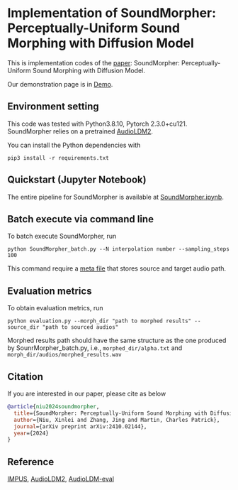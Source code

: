 # Implementation of SoundMorpher: Perceptually-Uniform Sound Morphing with Diffusion Model

This is implementation codes of the [paper](https://arxiv.org/pdf/2410.02144): SoundMorpher: Perceptually-Uniform Sound Morphing with Diffusion Model. 

Our demonstration page is in [Demo](https://xinleiniu.github.io/SoundMorpher-demo/).

## Environment setting

This code was tested with Python3.8.10, Pytorch 2.3.0+cu121. SoundMorpher relies on a pretrained [AudioLDM2](https://github.com/haoheliu/AudioLDM2).

You can install the Python dependencies with
```
pip3 install -r requirements.txt
```

## Quickstart (Jupyter Notebook)

The entire pipeline for SoundMorpher is available at [SoundMorpher.ipynb](SoundMorpher.ipynb).

## Batch execute via command line

To batch execute SoundMorpher, run

```
python SoundMorpher_batch.py --N interpolation number --sampling_steps 100
```

This command require a [meta file](./audio/meta.txt) that stores source and target audio path.

## Evaluation metrics

To obtain evaluation metrics, run

```
python evaluation.py --morph_dir "path to morphed results" --source_dir "path to sourced audios"
```

Morphed results path should have the same structure as the one produced by SounrMorpher_batch.py, i.e., ```morphed_dir/alpha.txt``` and ```morph_dir/audios/morphed_results.wav```

## Citation

If you are interested in our paper, please cite as below

```bibtex
@article{niu2024soundmorpher,
  title={SoundMorpher: Perceptually-Uniform Sound Morphing with Diffusion Model},
  author={Niu, Xinlei and Zhang, Jing and Martin, Charles Patrick},
  journal={arXiv preprint arXiv:2410.02144},
  year={2024}
}
```

## Reference

[IMPUS](https://github.com/GoL2022/IMPUS), [AudioLDM2](https://github.com/haoheliu/AudioLDM2), [AudioLDM-eval](https://github.com/haoheliu/audioldm_eval)
